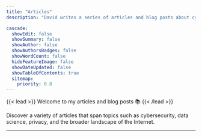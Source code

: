 ```yaml
---
title: "Articles"
description: "David writes a series of articles and blog posts about cybersecurity, the Internet, his travels and more."

cascade:
  showEdit: false
  showSummary: false
  showAuthor: false
  showAuthorsBadges: false
  showWordCount: false
  hideFeatureImage: false
  showDateUpdated: false
  showTableOfContents: true
  sitemap:
    priority: 0.8
---
```


{{< lead >}}
Welcome to my articles and blog posts :books:
{{< /lead >}}

Discover a variety of articles that span topics such as cybersecurity, data science, privacy, and the broader landscape of the Internet.

---
